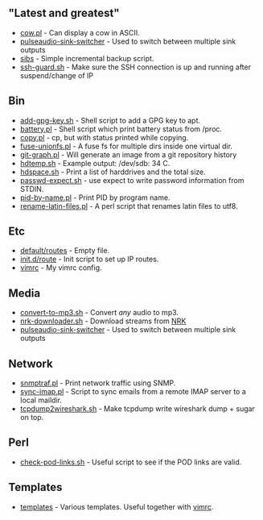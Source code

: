 ## "Latest and greatest"

* [cow.pl](snippets/blob/master/perl/cow.pl) -
  Can display a cow in ASCII.
* [pulseaudio-sink-switcher](snippets/blob/master/media/pulseaudio-sink-switcher) -
  Used to switch between multiple sink outputs
* [sibs](snippets/blob/master/bin/sibs) -
  Simple incremental backup script.
* [ssh-guard.sh](snippets/blob/master/network/ssh-guard.sh) -
  Make sure the SSH connection is up and running after suspend/change of IP

## Bin

* [add-gpg-key.sh](snippets/blob/master/bin/add-gpg-key.sh) -
  Shell script to add a GPG key to apt.
* [battery.pl](snippets/blob/master/bin/battery.pl) -
  Shell script which print battery status from /proc.
* [copy.pl](snippets/blob/master/bin/copy.pl) -
  cp, but with status printed while copying.
* [fuse-unionfs.pl](snippets/blob/master/bin/fuse-unionfs.pl) -
  A fuse fs for multiple dirs inside one virtual dir.
* [git-graph.pl](snippets/blob/master/bin/git-graph.pl) -
  Will generate an image from a git repository history
* [hdtemp.sh](snippets/blob/master/bin/hdtemp.sh) -
  Example output: /dev/sdb: 34 C.
* [hdspace.sh](snippets/blob/master/bin/hdspace.sh) -
  Print a list of harddrives and the total size.
* [passwd-expect.sh](snippets/blob/master/bin/passwd-expect.sh) -
  use expect to write password information from STDIN.
* [pid-by-name.pl](snippets/blob/master/bin/pid-by-name.pl) -
  Print PID by program name.
* [rename-latin-files.pl](snippets/blob/master/bin/rename-latin-files.pl) -
  A perl script that renames latin files to utf8.

## Etc

* [default/routes](snippets/blob/master/etc/default/routes) -
  Empty file.
* [init.d/route](snippets/blob/master/etc/init.d/route) -
  Init script to set up IP routes.
* [vimrc](snippets/blob/master/etc/vimrc) -
  My vimrc config.

## Media

* [convert-to-mp3.sh](snippets/blob/master/media/convert-to-mp3.sh) -
  Convert *any* audio to mp3.
* [nrk-downloader.sh](snippets/blob/master/media/nrk-downloader.sh) -
  Download streams from [NRK](http://www1.nrk.no/nett-tv/)
* [pulseaudio-sink-switcher](snippets/blob/master/media/pulseaudio-sink-switcher) -
  Used to switch between multiple sink outputs

## Network

* [snmptraf.pl](snippets/blob/master/network/snmptraf.pl) -
  Print network traffic using SNMP.
* [sync-imap.pl](snippets/blob/master/network/sync-imap.pl) -
  Script to sync emails from a remote IMAP server to a local maildir.
* [tcpdump2wireshark.sh](snippets/blob/master/network/tcpdump2wireshark.sh) -
  Make tcpdump write wireshark dump + sugar on top.

## Perl

* [check-pod-links.sh](snippets/blob/master/perl/check-pod-links.sh) -
  Useful script to see if the POD links are valid.

## Templates

* [templates](snippets/blob/master/templates) -
  Various templates. Useful together with [vimrc](snippets/blob/master/etc/vimrc).
